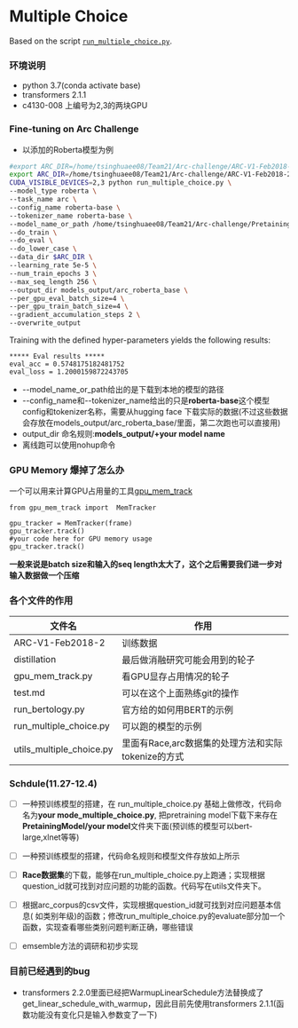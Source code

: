 # Multiple Choice

Based on the script [`run_multiple_choice.py`]().

### 环境说明

- python 3.7(conda activate base)
- transformers 2.1.1
- c4130-008 上编号为2,3的两块GPU

### Fine-tuning on Arc Challenge 

- 以添加的Roberta模型为例

```bash
#export ARC_DIR=/home/tsinghuaee08/Team21/Arc-challenge/ARC-V1-Feb2018-2/arc_corpus/
export ARC_DIR=/home/tsinghuaee08/Team21/Arc-challenge/ARC-V1-Feb2018-2/google_corpus
CUDA_VISIBLE_DEVICES=2,3 python run_multiple_choice.py \
--model_type roberta \
--task_name arc \
--config_name roberta-base \
--tokenizer_name roberta-base \
--model_name_or_path /home/tsinghuaee08/Team21/Arc-challenge/PretainingModel/roberta_base_pytorch_model \
--do_train \
--do_eval \
--do_lower_case \
--data_dir $ARC_DIR \
--learning_rate 5e-5 \
--num_train_epochs 3 \
--max_seq_length 256 \
--output_dir models_output/arc_roberta_base \
--per_gpu_eval_batch_size=4 \
--per_gpu_train_batch_size=4 \
--gradient_accumulation_steps 2 \
--overwrite_output
```
Training with the defined hyper-parameters yields the following results:

```
***** Eval results *****
eval_acc = 0.5748175182481752
eval_loss = 1.2000159872243705
```

- --model_name_or_path给出的是下载到本地的模型的路径
- --config_name和--tokenizer_name给出的只是**roberta-base**这个模型config和tokenizer名称，需要从hugging face 下载实际的数据(不过这些数据会存放在models_output/arc_roberta_base/里面，第二次跑也可以直接用)
- output_dir 命名规则:**models_output/+your model name**
- 离线跑可以使用nohup命令

### GPU Memory 爆掉了怎么办

一个可以用来计算GPU占用量的工具[gpu_mem_track](https://github.com/Oldpan/Pytorch-Memory-Utils)  
```
from gpu_mem_track import  MemTracker

gpu_tracker = MemTracker(frame)
gpu_tracker.track()
#your code here for GPU memory usage 
gpu_tracker.track()
```

**一般来说是batch size和输入的seq length太大了，这个之后需要我们进一步对输入数据做一个压缩**

### 各个文件的作用

| 文件名     | 作用     |
| ------- | -------------------- |
| ARC-V1-Feb2018-2 | 训练数据 |
| distillation | 最后做消融研究可能会用到的轮子 |
| gpu_mem_track.py    | 看GPU显存占用情况的轮子 |
|  test.md|可以在这个上面熟练git的操作|
| run_bertology.py    | 官方给的如何用BERT的示例 |
| run_multiple_choice.py | 可以跑的模型的示例   |
| utils_multiple_choice.py | 里面有Race,arc数据集的处理方法和实际tokenize的方式 |

### Schdule(11.27-12.4)

- [ ] 一种预训练模型的搭建，在 run_multiple_choice.py 基础上做修改，代码命名为**your mode_multiple_choice.py**, 把pretraining model下载下来存在**PretainingModel/your model**文件夹下面(预训练的模型可以bert-large,xlnet等等)

- [ ] 一种预训练模型的搭建，代码命名规则和模型文件存放如上所示

- [ ] **Race数据集**的下载，能够在run_multiple_choice.py上跑通；实现根据question_id就可找到对应问题的功能的函数。代码写在utils文件夹下。

- [ ] 根据arc_corpus的csv文件，实现根据question_id就可找到对应问题基本信息( 如类别年级)的函数；修改run_multiple_choice.py的evaluate部分加一个函数，实现查看哪些类别问题判断正确，哪些错误

- [ ] emsemble方法的调研和初步实现

### 目前已经遇到的bug
- transformers 2.2.0里面已经把WarmupLinearSchedule方法替换成了get_linear_schedule_with_warmup，因此目前先使用transformers 2.1.1(函数功能没有变化只是输入参数变了一下)
